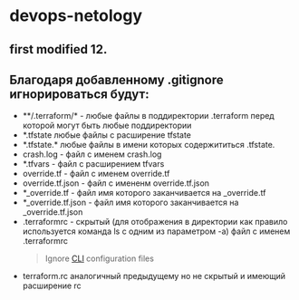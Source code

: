 # devops-netology
## first modified 12.

## Благодаря добавленному .gitignore игнорироваться будут:
* \*\*\/.terraform\/\* - любые файлы в поддиректории .terraform перед которой могут быть любые поддиректории
* \*.tfstate любые файлы с расширение tfstate
* \*.tfstate.\* любые файлы в имени которых содержититься .tfstate.
* crash.log - файл с именем crash.log
* *.tfvars - файл с расширением tfvars
* override.tf - файл с именем override.tf
* override.tf.json - файл с имененм override.tf.json
* \*\_override.tf - файл имя которого заканчивается на \_override.tf
* \*\_override.tf.json - файл имя которого заканчивается на \_override.tf.json
* .terraformrc - скрытый (для отображения в директории как правило используется команда ls с одним из параметром -a) файл с именем .terraformrc 
  >Ignore [CLI](https://en.wikipedia.org/wiki/Command-line_interface) configuration files
* terraform.rc аналогичный предыдущему но не скрытый и имеющий расширение rc
 
